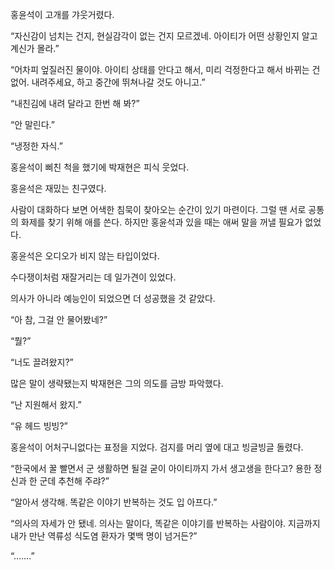 홍윤석이 고개를 갸웃거렸다.

“자신감이 넘치는 건지, 현실감각이 없는 건지 모르겠네. 아이티가 어떤 상황인지 알고 계신가 몰라.”

“어차피 엎질러진 물이야. 아이티 상태를 안다고 해서, 미리 걱정한다고 해서 바뀌는 건 없어. 내려주세요, 하고 중간에 뛰쳐나갈 것도 아니고.”

“내친김에 내려 달라고 한번 해 봐?”

“안 말린다.”

“냉정한 자식.”

홍윤석이 삐친 척을 했기에 박재현은 피식 웃었다.

홍윤석은 재밌는 친구였다.

사람이 대화하다 보면 어색한 침묵이 찾아오는 순간이 있기 마련이다. 그럴 땐 서로 공통의 화제를 찾기 위해 애를 쓴다. 하지만 홍윤석과 있을 때는 애써 말을 꺼낼 필요가 없었다.

홍윤석은 오디오가 비지 않는 타입이었다.

수다쟁이처럼 재잘거리는 데 일가견이 있었다.

의사가 아니라 예능인이 되었으면 더 성공했을 것 같았다.

“아 참, 그걸 안 물어봤네?”

“뭘?”

“너도 끌려왔지?”

많은 말이 생략됐는지 박재현은 그의 의도를 금방 파악했다.

“난 지원해서 왔지.”

“유 헤드 빙빙?”

홍윤석이 어처구니없다는 표정을 지었다. 검지를 머리 옆에 대고 빙글빙글 돌렸다.

“한국에서 꿀 빨면서 군 생활하면 될걸 굳이 아이티까지 가서 생고생을 한다고? 용한 정신과 한 군데 추천해 주랴?”

“알아서 생각해. 똑같은 이야기 반복하는 것도 입 아프다.”

“의사의 자세가 안 됐네. 의사는 말이다, 똑같은 이야기를 반복하는 사람이야. 지금까지 내가 만난 역류성 식도염 환자가 몇백 명이 넘거든?”

“…….”